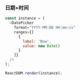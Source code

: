 ### 日期+时间

<!--start-code-->

```js
const instance = (
  <DatePicker
    format="YYYY-MM-DD HH:mm:ss"
    ranges={[
      {
        label: 'Now',
        value: new Date()
      }
    ]}
  />
);

ReactDOM.render(instance);
```

<!--end-code-->
